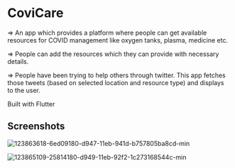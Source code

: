 

# CoviCare

=> An app which provides a platform where people can get available resources for COVID management like oxygen tanks, plasma, medicine etc.

=> People can add the resources which they can provide with necessary details.

=> People have been trying to help others through twitter. This app fetches those tweets (based on selected location and resource type) and displays to the user.

Built with Flutter

## Screenshots

![123863618-6ed09180-d947-11eb-941d-b757805ba8cd-min](https://user-images.githubusercontent.com/72512986/132882123-f7cc5979-8f84-4491-90a1-c90c8f3543f7.png)


![123865109-25814180-d949-11eb-92f2-1c273168544c-min](https://user-images.githubusercontent.com/72512986/132882005-534f1002-8fdf-4e41-8acb-8ed12379396a.png)




